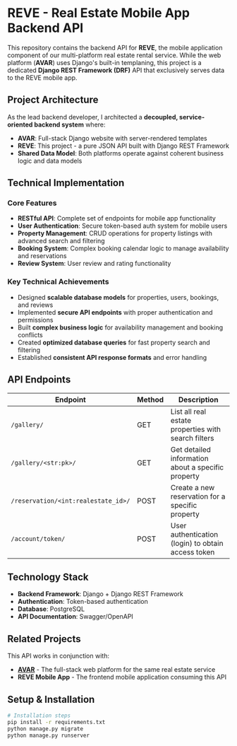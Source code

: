 # REVE - Real Estate Mobile App Backend API

This repository contains the backend API for **REVE**, the mobile application component of our multi-platform real estate rental service. While the web platform (**AVAR**) uses Django's built-in templaning, this project is a dedicated **Django REST Framework (DRF)** API that exclusively serves data to the REVE mobile app.

## Project Architecture

As the lead backend developer, I architected a **decoupled, service-oriented backend system** where:
- **AVAR**: Full-stack Django website with server-rendered templates
- **REVE**: This project - a pure JSON API built with Django REST Framework
- **Shared Data Model**: Both platforms operate against coherent business logic and data models

## Technical Implementation

### Core Features
- **RESTful API**: Complete set of endpoints for mobile app functionality
- **User Authentication**: Secure token-based auth system for mobile users
- **Property Management**: CRUD operations for property listings with advanced search and filtering
- **Booking System**: Complex booking calendar logic to manage availability and reservations
- **Review System**: User review and rating functionality

### Key Technical Achievements
- Designed **scalable database models** for properties, users, bookings, and reviews
- Implemented **secure API endpoints** with proper authentication and permissions
- Built **complex business logic** for availability management and booking conflicts
- Created **optimized database queries** for fast property search and filtering
- Established **consistent API response formats** and error handling

## API Endpoints

| Endpoint | Method | Description |
|----------|--------|-------------|
| `/gallery/` | GET | List all real estate properties with search filters |
| `/gallery/<str:pk>/` | GET | Get detailed information about a specific property |
| `/reservation/<int:realestate_id>/` | POST | Create a new reservation for a specific property |
| `/account/token/` | POST | User authentication (login) to obtain access token |

## Technology Stack

- **Backend Framework**: Django + Django REST Framework
- **Authentication**: Token-based authentication
- **Database**: PostgreSQL
- **API Documentation**: Swagger/OpenAPI

## Related Projects

This API works in conjunction with:
- **[AVAR](https://github.com/Amr-Namora/AVAR---website)** - The full-stack web platform for the same real estate service
- **REVE Mobile App** - The frontend mobile application consuming this API

## Setup & Installation

```bash
# Installation steps
pip install -r requirements.txt
python manage.py migrate
python manage.py runserver
